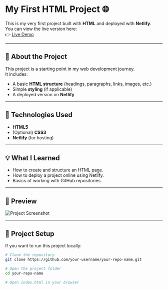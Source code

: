 # My First HTML Project 🌐

This is my very first project built with **HTML** and deployed with **Netlify**.  
You can view the live version here:  
👉 [Live Demo](https://68d03b1870eee6e676cba536--firsthtmlprogect.netlify.app/)

---

## 📖 About the Project
This project is a starting point in my web development journey.  
It includes:
- A basic **HTML structure** (headings, paragraphs, links, images, etc.)
- Simple **styling** (if applicable)
- A deployed version on **Netlify**

---

## 🚀 Technologies Used
- **HTML5**
- (Optional) **CSS3**
- **Netlify** (for hosting)

---

## 💡 What I Learned
- How to create and structure an HTML page.
- How to deploy a project online using Netlify.
- Basics of working with GitHub repositories.

---

## 📸 Preview
![Project Screenshot](https://via.placeholder.com/1000x500.png?text=Project+Preview)

---

## 📂 Project Setup
If you want to run this project locally:
```bash
# Clone the repository
git clone https://github.com/your-username/your-repo-name.git

# Open the project folder
cd your-repo-name

# Open index.html in your browser

